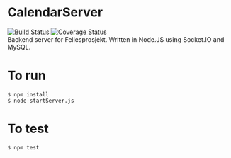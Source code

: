 # CalendarServer
[![Build Status](https://magnum.travis-ci.com/ph3b/CalendarServer.svg?token=aUuxmsxEDUnmWMf9n89Q&branch=master)](https://magnum.travis-ci.com/ph3b/CalendarServer)
[![Coverage Status](https://coveralls.io/repos/ph3b/CalendarServer/badge.svg?branch=master)](https://coveralls.io/r/ph3b/CalendarServer?branch=master)  
Backend server for Fellesprosjekt. 
Written in Node.JS using Socket.IO and MySQL.

# To run
    $ npm install
    $ node startServer.js


# To test
    $ npm test
